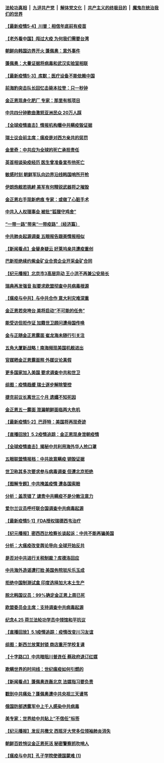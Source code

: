 

####  [法轮功真相](../../../../basic/blob/master/README.md?t=05041031) &nbsp;|&nbsp; [九评共产党](../../../../9ping.md/blob/master/README.md?t=05041031) &nbsp;|&nbsp; [解体党文化](../../../../jtdwh.md/blob/master/README.md?t=05041031)  &nbsp;|&nbsp; [共产主义的终极目的](../../../../gczydzjmd.md/blob/master/README.md?t=05041031) &nbsp;|&nbsp; [魔鬼在统治我们的世界](../../../../mgztzwmdsj.md/blob/master/README.md?t=05041031) 

#### [【最新疫情5·4】川普：相信年底前有疫苗](../pages/nsc418/n12079010.md?t=05041031) 

#### [【老外看中国】闯过大疫 为何我们需要台湾](../pages/nsc418/n12080077.md?t=05041031) 

#### [朝鲜向韩国边界开火 蓬佩奥：意外事件](../pages/nsc418/n12080356.md?t=05041031) 

#### [蓬佩奥：大量证据将病毒和武汉实验室相联](../pages/nsc418/n12080214.md?t=05041031) 

#### [【最新疫情5·3】库默：医疗设备不能依赖中国](../pages/nsc418/n12076254.md?t=05041031) 

#### [前海豹突击队长回忆击毙本拉登：只一秒钟](../pages/nsc418/n12079959.md?t=05041031) 

#### [金正恩现身化肥厂 专家：那里有核项目](../pages/nsc418/n12079703.md?t=05041031) 

#### [中共四分钟歌曲激怒亚洲民众 20万人踩](../pages/nsc418/n12079946.md?t=05041031) 

#### [【全球疫情直击】情报机构曝中共瞒疫毁证据](../pages/nsc418/n12079852.md?t=05041031) 

#### [瑞士议会前主席：瘟疫是对西方亲共的惩罚](../pages/nsc418/n12079925.md?t=05041031) 

#### [金里奇：中共应为全球的死亡承担责任](../pages/nsc418/n12079817.md?t=05041031) 

#### [英首相谈染疫经历 医生曾准备宣布他死亡](../pages/nsc418/n12079601.md?t=05041031) 

#### [敏感时刻 朝鲜军队向边界沿线韩国哨所开枪](../pages/nsc418/n12079103.md?t=05041031) 

#### [伊朗炮舰若挑衅 美军有何精锐武器将之摧毁](../pages/nsc418/n12066332.md?t=05041031) 

#### [金正恩右手现新疤痕 专家：或做了心脏手术](../pages/nsc418/n12078979.md?t=05041031) 

#### [中共入人权理事会 被批“狐狸守鸡舍”](../pages/nsc418/n12078458.md?t=05041031) 

#### [“一带一路”带来“一带疫路”（经济篇）](../pages/nsc418/n12068528.md?t=05041031) 

#### [中共肺炎起源调查 五眼报告跟美情报相似](../pages/nsc418/n12078651.md?t=05041031) 

#### [【新闻看点】金替身疑云 好莱坞亲共遭疫重创](../pages/nsc418/n12077995.md?t=05041031) 

#### [巴新拒绝续约紫金矿业合资企业开采金矿合同](../pages/nsc418/n12074712.md?t=05041031) 

#### [【纪元播报】北京市3高层异动 王小洪不再兼公安局长](../pages/nsc418/n12077530.md?t=05041031) 

#### [瑞典再发强音 拟要求欧盟彻查中共病毒根源](../pages/nsc418/n12078376.md?t=05041031) 

#### [【瘟疫与中共】与中共合作 意大利灾难深重](../pages/nsc418/n12078069.md?t=05041031) 

#### [金正恩若突垮台 美将启动“不可能的任务”](../pages/nsc418/n12078341.md?t=05041031) 

#### [能受访但拒作证 加籍世卫顾问遭母国传唤](../pages/nsc418/n12078291.md?t=05041031) 

#### [金与正随金正恩露面 崔龙海未随行引关注](../pages/nsc418/n12078049.md?t=05041031) 

#### [五角大厦新战略！南海频现美国机舰进出](../pages/nsc418/n12077916.md?t=05041031) 

#### [官媒晒金正恩露面照 外媒议论真假](../pages/nsc418/n12078149.md?t=05041031) 

#### [更多国家加入美国 要求调查中共和世卫](../pages/nsc418/n12078121.md?t=05041031) 

#### [组图：疫情趋缓 瑞士逐步解除管控](../pages/nsc418/n12077422.md?t=05041031) 

#### [捷克前议长离世三个月 遗孀不知死因](../pages/nsc418/n12078105.md?t=05041031) 

#### [金正恩五一露面 泄漏朝鲜面临两大危机](../pages/nsc418/n12078033.md?t=05041031) 

#### [【最新疫情5·2】巴菲特：美国将再现奇迹](../pages/nsc418/n12076765.md?t=05041031) 

#### [【直播回放】5.2疫情追踪：金正恩现身泄朝疫情](../pages/nsc418/n12077928.md?t=05041031) 

#### [【全球疫情直击】揭秘中共利用海外华人抢口罩](../pages/nsc418/n12077938.md?t=05041031) 

#### [五眼联盟情报档：中共故意瞒疫 销毁证据](../pages/nsc418/n12077491.md?t=05041031) 

#### [世卫称其多次要求参与病毒调查 但遭北京拒绝](../pages/nsc418/n12076721.md?t=05041031) 

#### [【图解专题】中共掩盖疫情 遭各国索赔](../pages/nsc418/n12074143.md?t=05041031) 

#### [分析：盖茨错了 谴责中共瞒疫不是分散注意力](../pages/nsc418/n12076550.md?t=05041031) 

#### [爱尔兰议员呼吁联合国调查中共病毒起源](../pages/nsc418/n12076429.md?t=05041031) 

#### [【最新疫情5·1】FDA授权瑞德西韦治疗](../pages/nsc418/n12070575.md?t=05041031) 

#### [【纪元播报】密西西比检察长谈起诉：中共不能再骗美国](../pages/nsc418/n12076309.md?t=05041031) 

#### [分析：大瘟疫改变舆论导向 全球开始反共](../pages/nsc418/n12076168.md?t=05041031) 

#### [是否对中共进行关税制裁？库德洛回应](../pages/nsc418/n12076406.md?t=05041031) 

#### [中共海外造谣遭打脸 美国务院驳斥乐玉成](../pages/nsc418/n12076259.md?t=05041031) 

#### [拒绝中国制测试盒 印度选择加大本土生产](../pages/nsc418/n12076063.md?t=05041031) 

#### [脱北韩国议员：99%确定金正恩上周已死](../pages/nsc418/n12075692.md?t=05041031) 

#### [欧盟委员会主席：支持调查中共病毒起源](../pages/nsc418/n12075815.md?t=05041031) 

#### [纪念4.25 荷兰法轮功学员中领馆和平抗议](../pages/nsc418/n12075350.md?t=05041031) 

#### [【直播回放】5.1疫情追踪：疫情改变川习友谊](../pages/nsc418/n12075647.md?t=05041031) 

#### [组图：新西兰放寛封锁 商店重开学校复课](../pages/nsc418/n12066992.md?t=05041031) 

#### [【十字路口】中共暗阻川普连任 蔡政府退订红媒](../pages/nsc418/n12074348.md?t=05041031) 

#### [欺瞒世界的时间线：世纪瘟疫如何引燃的](../pages/nsc418/n12073970.md?t=05041031) 

#### [【新闻看点】蓬佩奥连轰北京 法媒指习要负责](../pages/nsc418/n12073707.md?t=05041031) 

#### [戳到中共痛处？蓬佩奥遭中共央视三天谩骂](../pages/nsc418/n12073785.md?t=05041031) 

#### [俄国防部透露军中上千人感染中共病毒](../pages/nsc418/n12070641.md?t=05041031) 

#### [美专家：世界给中共贴上“不信任”标签](../pages/nsc418/n12072940.md?t=05041031) 

#### [【纪元播报】发反共檄文 西班牙大党多位领袖肺炎消失](../pages/nsc418/n12072403.md?t=05041031) 

#### [朝鲜百姓悄议金正恩死活 秘密警察抓吹哨人](../pages/nsc418/n12073547.md?t=05041031) 

#### [【瘟疫与中共】孔子学院使德国蒙难 (1)](../pages/nsc418/n12065399.md?t=05041031) 

